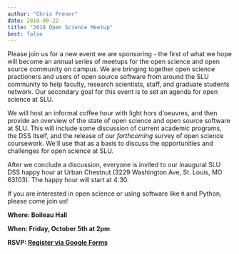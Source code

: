 ```yaml
---
author: "Chris Prener"
date: 2018-08-22
title: "2018 Open Science Meetup"
best: false
---
```


Please join us for a new event we are sponsoring - the first of what we hope will become an annual series of meetups for the open science and open source community on campus. We are bringing together open science practioners and users of open source software from around the SLU community to help faculty, research scientists, staff, and graduate students network. Our secondary goal for this event is to set an agenda for open science at SLU.

We will host an informal coffee hour with light hors d'oeuvres, and then provide an overview of the state of open science and open source software at SLU. This will include some discussion of current academic programs, the DSS itself, and the release of our *forthcoming* survey of open science coursework. We'll use that as a basis to discuss the opportunities and challenges for open science at SLU. 

After we conclude a discussion, everyone is invited to our inaugural SLU DSS happy hour at Urban Chestnut (3229 Washington Ave, St. Louis, MO 63103). The happy hour will start at 4:30.

If you are interested in open science or using software like `R` and Python, please come join us!

**Where: Boileau Hall**

**When: Friday, October 5th at 2pm**

**RSVP: [Register via Google Forms](https://goo.gl/forms/pdRPmKECSMCT1VRE3)**
